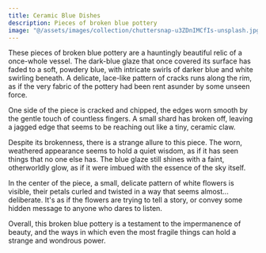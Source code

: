 ```yaml
---
title: Ceramic Blue Dishes
description: Pieces of broken blue pottery
image: "@/assets/images/collection/chuttersnap-u3ZDnIMCfIs-unsplash.jpg"
---
```


These pieces of broken blue pottery are a hauntingly beautiful relic of a once-whole vessel. The dark-blue glaze that once covered its surface has faded to a soft, powdery blue, with intricate swirls of darker blue and white swirling beneath. A delicate, lace-like pattern of cracks runs along the rim, as if the very fabric of the pottery had been rent asunder by some unseen force.

One side of the piece is cracked and chipped, the edges worn smooth by the gentle touch of countless fingers. A small shard has broken off, leaving a jagged edge that seems to be reaching out like a tiny, ceramic claw.

Despite its brokenness, there is a strange allure to this piece. The worn, weathered appearance seems to hold a quiet wisdom, as if it has seen things that no one else has. The blue glaze still shines with a faint, otherworldly glow, as if it were imbued with the essence of the sky itself.

In the center of the piece, a small, delicate pattern of white flowers is visible, their petals curled and twisted in a way that seems almost... deliberate. It's as if the flowers are trying to tell a story, or convey some hidden message to anyone who dares to listen.

Overall, this broken blue pottery is a testament to the impermanence of beauty, and the ways in which even the most fragile things can hold a strange and wondrous power.
